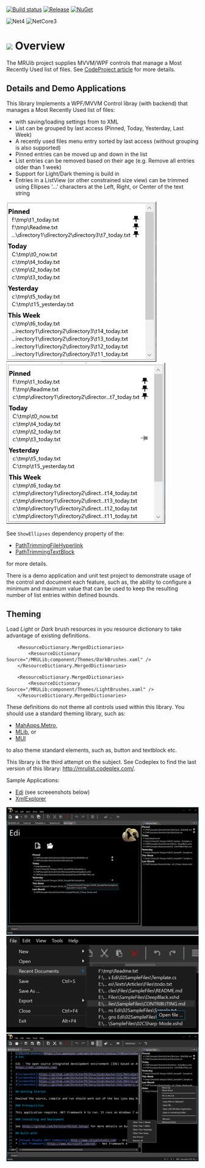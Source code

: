 [![Build status](https://ci.appveyor.com/api/projects/status/hs63uymamjh9p34u?svg=true)](https://ci.appveyor.com/project/Dirkster99/mrulib)
[![Release](https://img.shields.io/github/release/Dirkster99/MRULib.svg)](https://github.com/Dirkster99/MRULib/releases/latest)
[![NuGet](https://img.shields.io/nuget/dt/Dirkster.MRULib.svg)](http://nuget.org/packages/Dirkster.MRULib)

![Net4](https://badgen.net/badge/Framework/.Net&nbsp;4/blue) ![NetCore3](https://badgen.net/badge/Framework/NetCore&nbsp;3/blue)

<h1><img src="https://github.com/Dirkster99/MRULib/blob/master/ProjectIcon.png?raw=true" height="64"/>&nbsp;Overview</h1>
The MRUib project supplies MVVM/WPF controls that manage a Most Recently Used list of files.
See <a href="https://www.codeproject.com/Articles/1202738/MRU-Most-Recently-Used-WPF-control">CodeProject article</a> for more details.

## Details and Demo Applications
This library Implements a WPF/MVVM Control libray (with backend) that manages a Most Recently Used list of files:
- with saving/loading settings from to XML
- List can be grouped by last access (Pinned, Today, Yesterday, Last Week)
- A recently used files menu entry sorted by last access (without grouping is also supported)
- Pinned entries can be moved up and down in the list
- List entries can be removed based on their age (e.g. Remove all entries older than 1 week)
- Support for Light/Dark theming is build in
- Entries in a ListView (or other constrained size view) can be trimmed using Ellipses '...' characters at the Left, Right, or Center of the text string

![](https://raw.githubusercontent.com/Dirkster99/Docu/master/MruLib/ShowLeftEllipses.png)![](https://raw.githubusercontent.com/Dirkster99/Docu/master/MruLib/ShowCenterEllipses.png)

See `ShowEllipses` dependency property of the:
- [PathTrimmingFileHyperlink](https://github.com/Dirkster99/MRULib/blob/master/source/MRULib/Controls/PathTrimmingFileHyperlink.xaml.cs)
- [PathTrimmingTextBlock](https://github.com/Dirkster99/MRULib/blob/master/source/MRULib/Controls/PathTrimmingTextBlock.cs)

for more details.

There is a demo application and unit test project to demonstrate usage of the control
and document each feature, such as, the ability to configure a minimum and maximum value
that can be used to keep the resulting number of list entries within defined bounds.

## Theming

Load *Light* or *Dark* brush resources in you resource dictionary to take advantage of existing definitions.

```XAML
    <ResourceDictionary.MergedDictionaries>
        <ResourceDictionary Source="/MRULib;component/Themes/DarkBrushes.xaml" />
    </ResourceDictionary.MergedDictionaries>
```

```XAML
    <ResourceDictionary.MergedDictionaries>
        <ResourceDictionary Source="/MRULib;component/Themes/LightBrushes.xaml" />
    </ResourceDictionary.MergedDictionaries>
```

These definitions do not theme all controls used within this library. You should use a standard theming library, such as:
- [MahApps.Metro](https://github.com/MahApps/MahApps.Metro),
- [MLib](https://github.com/Dirkster99/MLib), or
- [MUI](https://github.com/firstfloorsoftware/mui)

to also theme standard elements, such as, button and textblock etc.

This library is the third attempt on the subject. See Codeplex to find the last version of this library:
http://mrulist.codeplex.com/.

Sample Applications:
- [Edi](https://github.com/Dirkster99/Edi) (see screeenshots below)
- [XmlExplorer](https://github.com/Dirkster99/XmlExplorer)

![screenshot](https://github.com/Dirkster99/Docu/blob/master/Edi/StartPage.png?raw=true)
![screenshot](https://github.com/Dirkster99/Docu/blob/master/Edi/MU_MenuItems.png?raw=true)
![screenshot](https://github.com/Dirkster99/Docu/blob/master/Edi/Edi_MRU_ContextMenu.png?raw=true)
